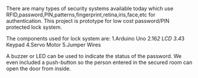 There are many types of security systems available today which use RFID,password,PIN,patterns,fingerprint,retina,iris,face,etc for authentication.
This project is prototype for low cost password/PIN protected lock system.

The components used for lock system are:
1.Arduino Uno
2.16*2 LCD
3.4*3 Keypad
4.Servo Motor
5.Jumper Wires

A buzzer or LED can be used to indicate the status of the password.
We even included a push-button so the person entered in the secured room can open the door from inside. 
